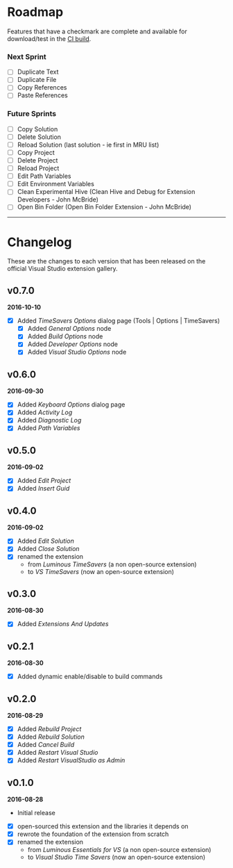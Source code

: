 # Roadmap
Features that have a checkmark are complete and available for
download/test in the
[CI build](http://vsixgallery.com/extension/049c7ac5-ba44-4a72-b4ee-7be7fb1b0edd/).

### Next Sprint
- [ ] Duplicate Text
- [ ] Duplicate File
- [ ] Copy References
- [ ] Paste References

### Future Sprints
- [ ] Copy Solution
- [ ] Delete Solution
- [ ] Reload Solution (last solution - ie first in MRU list)
- [ ] Copy Project
- [ ] Delete Project
- [ ] Reload Project
- [ ] Edit Path Variables
- [ ] Edit Environment Variables
- [ ] Clean Experimental Hive (Clean Hive and Debug for Extension Developers - John McBride)
- [ ] Open Bin Folder (Open Bin Folder Extension - John McBride)

---

# Changelog

These are the changes to each version that has been released
on the official Visual Studio extension gallery.

## v0.7.0

**2016-10-10**
- [x] Added *TimeSavers Options* dialog page (Tools | Options | TimeSavers)
  - [x] Added *General Options* node
  - [x] Added *Build Options* node
  - [x] Added *Developer Options* node
  - [x] Added *Visual Studio Options* node

## v0.6.0

**2016-09-30**
- [x] Added *Keyboard Options* dialog page
- [x] Added *Activity Log*
- [x] Added *Diagnostic Log*
- [x] Added *Path Variables*

## v0.5.0

**2016-09-02**
- [x] Added *Edit Project*
- [x] Added *Insert Guid*

## v0.4.0

**2016-09-02**
- [x] Added *Edit Solution*
- [x] Added *Close Solution*
- [x] renamed the extension
  - from *Luminous TimeSavers* (a non open-source extension)
  - to *VS TimeSavers* (now an open-source extension)

## v0.3.0

**2016-08-30**
- [x] Added *Extensions And Updates*

## v0.2.1

**2016-08-30**
- [x] Added dynamic enable/disable to build commands

## v0.2.0

**2016-08-29**
- [x] Added *Rebuild Project*
- [x] Added *Rebuild Solution*
- [x] Added *Cancel Build*
- [x] Added *Restart Visual Studio*
- [x] Added *Restart VisualStudio as Admin*

## v0.1.0

**2016-08-28**
- Initial release
- [x] open-sourced this extension and the libraries it depends on
- [x] rewrote the foundation of the extension from scratch
- [x] renamed the extension
  - from *Luminous Essentials for VS* (a non open-source extension)
  - to *Visual Studio Time Savers* (now an open-source extension)